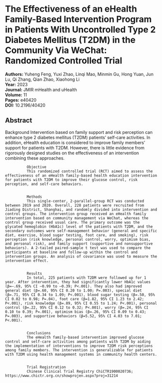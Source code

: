 # The Effectiveness of an eHealth Family-Based Intervention Program in Patients With Uncontrolled Type 2 Diabetes Mellitus (T2DM) in the Community Via WeChat: Randomized Controlled Trial

**Authors:** Yuheng Feng, Yuxi Zhao, Linqi Mao, Minmin Gu, Hong Yuan, Jun Lu, Qi Zhang, Qian Zhao, Xiaohong Li  
**Year:** 2023  
**Journal:** JMIR mHealth and uHealth  
**Volume:** 11  
**Pages:** e40420  
**DOI:** 10.2196/40420  

## Abstract
Background
              Intervention based on family support and risk perception can enhance type 2 diabetes mellitus (T2DM) patients’ self-care activities. In addition, eHealth education is considered to improve family members’ support for patients with T2DM. However, there is little evidence from rigorously designed studies on the effectiveness of an intervention combining these approaches.
            
            
              Objective
              This randomized controlled trial (RCT) aimed to assess the effectiveness of an eHealth family-based health education intervention for patients with T2DM to improve their glucose control, risk perception, and self-care behaviors.
            
            
              Methods
              This single-center, 2-parallel-group RCT was conducted between 2019 and 2020. Overall, 228 patients were recruited from Jiading District, Shanghai, and randomly divided into intervention and control groups. The intervention group received an eHealth family intervention based on community management via WeChat, whereas the control group received usual care. The primary outcome was the glycated hemoglobin (HbA1c) level of the patients with T2DM, and the secondary outcomes were self-management behavior (general and specific diet, exercise, blood sugar testing, foot care, and smoking), risk perception (risk knowledge, personal control, worry, optimism bias, and personal risk), and family support (supportive and nonsupportive behaviors). A 2-tailed paired-sample t test was used to compare the participants at baseline and follow-up within the control and intervention groups. An analysis of covariance was used to measure the intervention effect.
            
            
              Results
              In total, 225 patients with T2DM were followed up for 1 year. After intervention, they had significantly lower HbA1c values (β=–.69, 95% CI –0.99 to –0.39; P<.001). They also had improved general diet (β=.60, 95% CI 0.20 to 1.00; P=.003), special diet (β=.71, 95% CI 0.34 to 1.09; P<.001), blood sugar testing (β=.50, 95% CI 0.02 to 0.98; P=.04), foot care (β=1.82, 95% CI 1.23 to 2.42; P<.001), risk knowledge (β=.89, 95% CI 0.55 to 1.24; P<.001), personal control (β=.22, 95% CI 0.12 to 0.32; P<.001), worry (β=.24, 95% CI 0.10 to 0.39; P=.001), optimism bias (β=.26, 95% CI 0.09 to 0.43; P=.003), and supportive behaviors (β=5.52, 95% CI 4.03 to 7.01; P<.001).
            
            
              Conclusions
              The eHealth family-based intervention improved glucose control and self-care activities among patients with T2DM by aiding the implementation of interventions to improve T2DM risk perceptions among family members. The intervention is generalizable for patients with T2DM using health management systems in community health centers.
            
            
              Trial Registration
              Chinese Clinical Trial Registry ChiCTR1900020736; https://www.chictr.org.cn/showprojen.aspx?proj=31214

